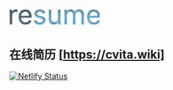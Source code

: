 # ![image](./public/resume-large.svg)

## 在线简历 [https://cvita.wiki]
[![Netlify Status](https://api.netlify.com/api/v1/badges/5e67cab6-54db-4157-a93c-44123b10a822/deploy-status)](https://app.netlify.com/sites/calm-belekoy-5b0bfa/deploys) 
